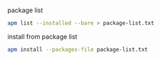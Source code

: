 package list
```bash
apm list --installed --bare > package-list.txt
```

install from package list
```bash
apm install --packages-file package-list.txt
```
